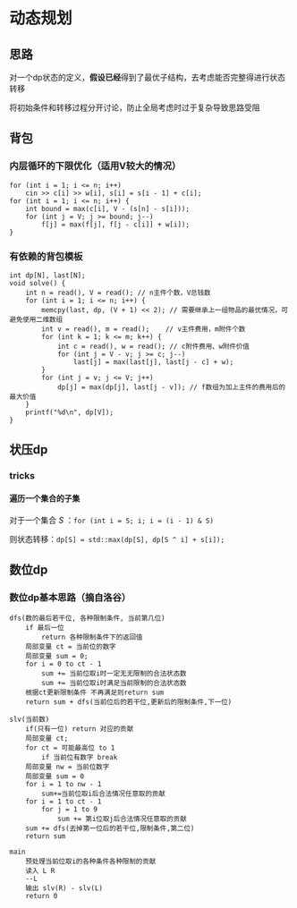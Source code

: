 # 动态规划
## 思路
对一个dp状态的定义，**假设已经**得到了最优子结构，去考虑能否完整得进行状态转移

将初始条件和转移过程分开讨论，防止全局考虑时过于复杂导致思路受阻
## 背包
### 内层循环的下限优化（适用V较大的情况）

```
for (int i = 1; i <= n; i++)
	cin >> c[i] >> w[i], s[i] = s[i - 1] + c[i];
for (int i = 1; i <= n; i++) {
	int bound = max(c[i], V - (s[n] - s[i]));
	for (int j = V; j >= bound; j--)
		f[j] = max(f[j], f[j - c[i]] + w[i]);
}
```
### 有依赖的背包模板
```
int dp[N], last[N];
void solve() {
    int n = read(), V = read(); // n主件个数，V总钱数
    for (int i = 1; i <= n; i++) {
        memcpy(last, dp, (V + 1) << 2); // 需要继承上一组物品的最优情况，可避免使用二维数组
        int v = read(), m = read();    // v主件费用，m附件个数
        for (int k = 1; k <= m; k++) {
            int c = read(), w = read(); // c附件费用、w附件价值
            for (int j = V - v; j >= c; j--)
                last[j] = max(last[j], last[j - c] + w);
        }
        for (int j = v; j <= V; j++)
            dp[j] = max(dp[j], last[j - v]); // f数组为加上主件的费用后的最大价值
    }
    printf("%d\n", dp[V]);
}
```
## 状压dp
### tricks
#### 遍历一个集合的子集
对于一个集合 $S$ ：`for (int i = S; i; i = (i - 1) & S)`

则状态转移：`dp[S] = std::max(dp[S], dp[S ^ i] + s[i]);`
## 数位dp
### 数位dp基本思路（摘自洛谷）
```
dfs(数的最后若干位, 各种限制条件, 当前第几位)
	if 最后一位
    	return 各种限制条件下的返回值
    局部变量 ct = 当前位的数字
    局部变量 sum = 0;
    for i = 0 to ct - 1
    	sum += 当前位取i时一定无无限制的合法状态数
        sum += 当前位取i时满足当前限制的合法状态数
    根据ct更新限制条件 不再满足则return sum
    return sum + dfs(当前位后的若干位,更新后的限制条件,下一位)

slv(当前数)
	if(只有一位) return 对应的贡献
    局部变量 ct;
    for ct = 可能最高位 to 1
    	if 当前位有数字 break
    局部变量 nw = 当前位数字
    局部变量 sum = 0
    for i = 1 to nw - 1
    	sum+=当前位取i后合法情况任意取的贡献
    for i = 1 to ct - 1
    	for j = 1 to 9
        	sum += 第i位取j后合法情况任意取的贡献
    sum += dfs(去掉第一位后的若干位,限制条件,第二位)
    return sum

main
	预处理当前位取i的各种条件各种限制的贡献
    读入 L R
    --L
    输出 slv(R) - slv(L)
    return 0
```